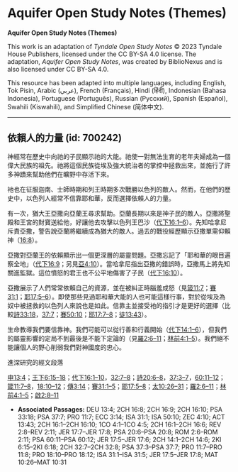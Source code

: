 # Aquifer Open Study Notes (Themes)

**Aquifer Open Study Notes (Themes)**

This work is an adaptation of *Tyndale Open Study Notes* © 2023 Tyndale House Publishers, licensed under the CC BY\-SA 4\.0 license. The adaptation, *Aquifer Open Study Notes*, was created by BiblioNexus and is also licensed under CC BY\-SA 4\.0\.

This resource has been adapted into multiple languages, including English, Tok Pisin, Arabic (عربي), French (Français), Hindi (हिंदी), Indonesian (Bahasa Indonesia), Portuguese (Português), Russian (Русский), Spanish (Español), Swahili (Kiswahili), and Simplified Chinese (简体中文).



--------------------------------

## 依賴人的力量 (id: 700242)

神經常在歷史中向祂的子民顯示祂的大能。祂使一對無法生育的老年夫婦成為一個偉大民族的祖先。祂將這個民族從埃及強大統治者的掌控中拯救出來，並施行了許多神蹟來幫助他們在曠野中存活下來。

衪也在征服迦南、士師時期和列王時期多次戰勝以色列的敵人。然而，在他們的歷史中，以色列人經常不信靠耶和華，反而選擇依賴人的力量。

有一次，猶大王亞撒向亞蘭王尋求幫助。亞蘭長期以來是神子民的敵人。亞撒將聖殿和王宮的財寶送給他，好讓他去攻擊以色列王巴沙（[代下16:1–6](https://ref.ly/2Chr16:1-2Chr16:6)）。先知哈拿尼斥責亞撒，警告說亞蘭將繼續成為猶大的敵人。過去的戰役經歷顯示亞撒單需仰賴神（[16:8](https://ref.ly/2Chr16:8)）。

亞撒對亞蘭王的依賴顯示出一個更深層的屬靈問題。亞撒忘記了「耶和華的眼目遍察全地」（[代下16:9](https://ref.ly/2Chr16:9)；另見[亞4:10](https://ref.ly/Zech4:10)）。當哈拿尼指出亞撒的錯誤時，亞撒馬上將先知關進監獄。這位憤怒的君王也不公平地傷害了子民（[代下16:10](https://ref.ly/2Chr16:10)）。

亞撒展示了人們常常依賴自己的資源，並在被糾正時腦羞成怒（見[箴11:7](https://ref.ly/Prov11:7)；[賽31:1](https://ref.ly/Isa31:1)；[耶17:5–6](https://ref.ly/Jer17:5-Jer17:6)）。即使那些見過耶和華大能的人也可能這樣行事，對於從埃及為奴中被拯救的以色列人來說也是如此。信靠主並接受衪的指引才是更好的選擇（比較[詩33:18](https://ref.ly/Ps33:18)，[37:7](https://ref.ly/Ps37:7)；[賽50:10](https://ref.ly/Isa50:10)；[耶17:7–8](https://ref.ly/Jer17:7-Jer17:8)；[徒13:43](https://ref.ly/Acts13:43)）。

生命教導我們要信靠神。我們可能可以從行善和行義開始（[代下14:1–6](https://ref.ly/2Chr14:1-2Chr14:6)），但我們的屬靈影響的定局不到最後是不能下定論的（見[羅2:6–11](https://ref.ly/Rom2:6-Rom2:11)；[林前4:1–5](https://ref.ly/1Cor4:1-1Cor4:5)）。我們絕不能讓個人的野心削弱我們對神國度的忠心。

進深研究的經文段落

[申13:4](https://ref.ly/Deut13:4)；[王下6:15–18](https://ref.ly/2Kgs6:15-2Kgs6:18)；[代下16:1–10](https://ref.ly/2Chr16:1-2Chr16:10)，[32:7–8](https://ref.ly/2Chr32:7-2Chr32:8)；[詩20:6–8](https://ref.ly/Ps20:6-Ps20:8)，[37:3–7](https://ref.ly/Ps37:3-Ps37:7)，[60:11–12](https://ref.ly/Ps60:11-Ps60:12)；[箴11:7–8](https://ref.ly/Prov11:7-Prov11:8)，[18:10–12](https://ref.ly/Prov18:10-Prov18:12)；[傳3:14](https://ref.ly/Eccl3:14)；[賽31:1–5](https://ref.ly/Isa31:1-Isa31:5)；[耶17:5–8](https://ref.ly/Jer17:5-Jer17:8)；[太10:26–31](https://ref.ly/Matt10:26-Matt10:31)；[羅2:6–11](https://ref.ly/Rom2:6-Rom2:11)；[林前4:1–5](https://ref.ly/1Cor4:1-1Cor4:5)；[啟2:8–11](https://ref.ly/Rev2:8-Rev2:11)

* **Associated Passages:** DEU 13:4; 2CH 16:8; 2CH 16:9; 2CH 16:10; PSA 33:18; PSA 37:7; PRO 11:7; ECC 3:14; ISA 31:1; ISA 50:10; ZEC 4:10; ACT 13:43; 2CH 16:1–2CH 16:10; 1CO 4:1–1CO 4:5; 2CH 16:1–2CH 16:6; REV 2:8–REV 2:11; JER 17:7–JER 17:8; PSA 20:6–PSA 20:8; ROM 2:6–ROM 2:11; PSA 60:11–PSA 60:12; JER 17:5–JER 17:6; 2CH 14:1–2CH 14:6; 2KI 6:15–2KI 6:18; 2CH 32:7–2CH 32:8; PSA 37:3–PSA 37:7; PRO 11:7–PRO 11:8; PRO 18:10–PRO 18:12; ISA 31:1–ISA 31:5; JER 17:5–JER 17:8; MAT 10:26–MAT 10:31

